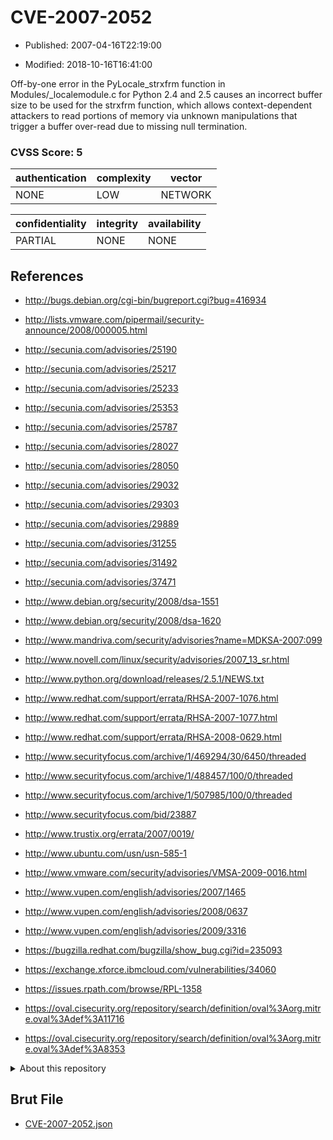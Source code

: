 # CVE-2007-2052

- Published: 2007-04-16T22:19:00

- Modified: 2018-10-16T16:41:00

Off-by-one error in the PyLocale_strxfrm function in Modules/_localemodule.c for Python 2.4 and 2.5 causes an incorrect buffer size to be used for the strxfrm function, which allows context-dependent attackers to read portions of memory via unknown manipulations that trigger a buffer over-read due to missing null termination.

### CVSS Score: **5**

| authentication | complexity | vector |
| --- | --- | --- |
| NONE | LOW | NETWORK |

| confidentiality | integrity | availability |
| --- | --- | --- |
| PARTIAL | NONE | NONE |

## References

* http://bugs.debian.org/cgi-bin/bugreport.cgi?bug=416934

* http://lists.vmware.com/pipermail/security-announce/2008/000005.html

* http://secunia.com/advisories/25190

* http://secunia.com/advisories/25217

* http://secunia.com/advisories/25233

* http://secunia.com/advisories/25353

* http://secunia.com/advisories/25787

* http://secunia.com/advisories/28027

* http://secunia.com/advisories/28050

* http://secunia.com/advisories/29032

* http://secunia.com/advisories/29303

* http://secunia.com/advisories/29889

* http://secunia.com/advisories/31255

* http://secunia.com/advisories/31492

* http://secunia.com/advisories/37471

* http://www.debian.org/security/2008/dsa-1551

* http://www.debian.org/security/2008/dsa-1620

* http://www.mandriva.com/security/advisories?name=MDKSA-2007:099

* http://www.novell.com/linux/security/advisories/2007_13_sr.html

* http://www.python.org/download/releases/2.5.1/NEWS.txt

* http://www.redhat.com/support/errata/RHSA-2007-1076.html

* http://www.redhat.com/support/errata/RHSA-2007-1077.html

* http://www.redhat.com/support/errata/RHSA-2008-0629.html

* http://www.securityfocus.com/archive/1/469294/30/6450/threaded

* http://www.securityfocus.com/archive/1/488457/100/0/threaded

* http://www.securityfocus.com/archive/1/507985/100/0/threaded

* http://www.securityfocus.com/bid/23887

* http://www.trustix.org/errata/2007/0019/

* http://www.ubuntu.com/usn/usn-585-1

* http://www.vmware.com/security/advisories/VMSA-2009-0016.html

* http://www.vupen.com/english/advisories/2007/1465

* http://www.vupen.com/english/advisories/2008/0637

* http://www.vupen.com/english/advisories/2009/3316

* https://bugzilla.redhat.com/bugzilla/show_bug.cgi?id=235093

* https://exchange.xforce.ibmcloud.com/vulnerabilities/34060

* https://issues.rpath.com/browse/RPL-1358

* https://oval.cisecurity.org/repository/search/definition/oval%3Aorg.mitre.oval%3Adef%3A11716

* https://oval.cisecurity.org/repository/search/definition/oval%3Aorg.mitre.oval%3Adef%3A8353

<details>
<summary>About this repository</summary> 

  This repository is part of the project [Live Hack CVE](https://github.com/Live-Hack-CVE). Main website can be found [www.live-hack.org](https://www.live-hack.org) 
  
  Made by [Sn0wAlice](https://github.com/Sn0wAlice) for the people that care about security and need to have a feed of the latest CVEs. Hope you enjoy it, don't forget to star the repo and follow me on [Twitter](https://twitter.com/Sn0wAlice) and [Github](https://github.com/Sn0wAlice). And that is my [personnal website](https://www.alice-snow.me/)

  - [Home Page](https://github.com/Live-Hack-CVE)
  - [Framework](https://github.com/Live-Hack-CVE/cve-framework)
  - [CVE database](https://github.com/Live-Hack-CVE/full_database)
  - [Changelog](https://github.com/Live-Hack-CVE/Changelog)
</details>

## Brut File

* [CVE-2007-2052.json](https://raw.githubusercontent.com/Live-Hack-CVE/full_database/main/cves/2007/CVE-2007-2052.json)

